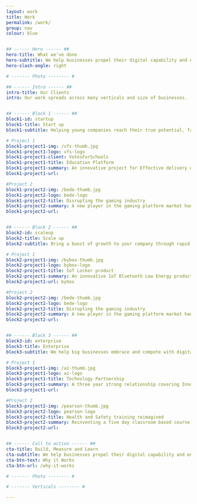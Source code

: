 ```yaml
---
layout: work
title: Work
permalink: /work/
group: nav
colour: blue


## ------ Hero ------ ##
hero-title: What we've done
hero-subtitle: We help businesses propel their digital capability and enable innovation.
hero-slash-angle: right

# ------- Photo -------- #

## ------ Intro ------ ##
intro-title: Our Clients
intro: Our work spreads across many verticals and size of businesses.


## ------ Block 1 ------ ##
block1-id: startup
block1-title: Start up
block1-subtitle: Helping young companies reach their true potential, fast.

# Project 1
block1-project1-img: /vfs-thumb.jpg
block1-project1-logo: vfs-logo
block1-project1-client: VotesForSchools
block1-project1-title: Education Platform
block1-project1-summary: An innovative project for Effective delivery of SMSC, including British values and Prevent. Supports PSHE and Citizenship.
block1-project1-url:

#Project 2
block1-project2-img: /bede-thumb.jpg
block1-project2-logo: bede-logo
block1-project2-title: Disrupting the gaming industry
block1-project2-summary: A new player in the gaming platform market handling massive load and player stakes.
block1-project2-url:


## ------ Block 2 ------ ##
block2-id: scaleup
block2-title: Scale up
block2-subtitle: Bring a boost of growth to your company through rapid innovation.

# Project 1
block2-project1-img: /bybox-thumb.jpg
block2-project1-logo: bybox-logo
block2-project1-title: IoT Locker product
block2-project1-summary: An innovative IoT Bluetooth Low Energy product that moves logic into smartphones to reduce costs and open new markets.
block2-project1-url: bybox

#Project 2
block2-project2-img: /bede-thumb.jpg
block2-project2-logo: bede-logo
block2-project2-title: Disrupting the gaming industry
block2-project2-summary: A new player in the gaming platform market handling massive load and player stakes.
block2-project2-url:


## ------ Block 3 ------ ##
block3-id: enterprise
block3-title: Enterprise
block3-subtitle: We help big businesses embrace and compete with digital disruption.

# Project 1
block3-project1-img: /az-thumb.jpg
block3-project1-logo: az-logo
block3-project1-title: Technology Partnership
block3-project1-summary: A three year strong relationship covering Innovation, Agile Transformation, Business Intelligence and a Global Intranet.
block3-project1-url:

#Project 2
block3-project2-img: /pearson-thumb.jpg
block3-project2-logo: pearson-logo
block3-project2-title: Health and Safety training reimagined
block3-project2-summary: Reinventing a five day classroom based course to allow learning to happen on the go and realising a 75% cost saving.
block3-project2-url:


## ------ Call to action ------ ##
cta-title: Build, Measure and Learn
cta-subtitle: We help businesses propel their digital capability and enable innovation.
cta-btn-text: Why it Works
cta-btn-url: /why-it-works

# ------- Photo -------- #

# ------- Verticals -------- #

---
```

